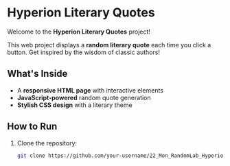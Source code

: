 # Hyperion Literary Quotes

Welcome to the **Hyperion Literary Quotes** project!

This web project displays a **random literary quote** each time you click a button. Get inspired by the wisdom of classic authors!

## What's Inside
- A **responsive HTML page** with interactive elements
- **JavaScript-powered** random quote generation
- **Stylish CSS design** with a literary theme

## How to Run

1. Clone the repository:
   ```bash
   git clone https://github.com/your-username/22_Mon_RandomLab_Hyperion.git
